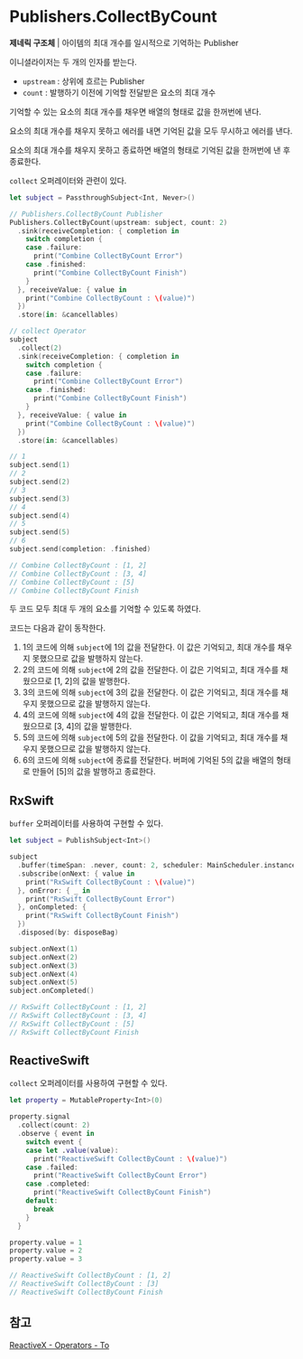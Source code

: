 # Publishers.CollectByCount

**제네릭 구조체** | 아이템의 최대 개수를 일시적으로 기억하는 Publisher

이니셜라이저는 두 개의 인자를 받는다.

- `upstream` : 상위에 흐르는 Publisher
- `count` : 발행하기 이전에 기억할 전달받은 요소의 최대 개수

기억할 수 있는 요소의 최대 개수를 채우면 배열의 형태로 값을 한꺼번에 낸다.

요소의 최대 개수를 채우지 못하고 에러를 내면 기억된 값을 모두 무시하고 에러를 낸다.

요소의 최대 개수를 채우지 못하고 종료하면 배열의 형태로 기억된 값을 한꺼번에 낸 후 종료한다.

`collect` 오퍼레이터와 관련이 있다.

```swift
let subject = PassthroughSubject<Int, Never>()

// Publishers.CollectByCount Publisher
Publishers.CollectByCount(upstream: subject, count: 2)
  .sink(receiveCompletion: { completion in
    switch completion {
    case .failure:
      print("Combine CollectByCount Error")
    case .finished:
      print("Combine CollectByCount Finish")
    }
  }, receiveValue: { value in
    print("Combine CollectByCount : \(value)")
  })
  .store(in: &cancellables)

// collect Operator
subject
  .collect(2)
  .sink(receiveCompletion: { completion in
    switch completion {
    case .failure:
      print("Combine CollectByCount Error")
    case .finished:
      print("Combine CollectByCount Finish")
    }
  }, receiveValue: { value in
    print("Combine CollectByCount : \(value)")
  })
  .store(in: &cancellables)

// 1
subject.send(1)
// 2
subject.send(2)
// 3
subject.send(3)
// 4
subject.send(4)
// 5
subject.send(5)
// 6 
subject.send(completion: .finished)

// Combine CollectByCount : [1, 2]
// Combine CollectByCount : [3, 4]
// Combine CollectByCount : [5]
// Combine CollectByCount Finish
```

두 코드 모두 최대 두 개의 요소를 기억할 수 있도록 하였다.

코드는 다음과 같이 동작한다.

1. 1의 코드에 의해 `subject`에 1의 값을 전달한다. 이 값은 기억되고, 최대 개수를 채우지 못했으므로 값을 발행하지 않는다.
2. 2의 코드에 의해 `subject`에 2의 값을 전달한다. 이 값은 기억되고, 최대 개수를 채웠으므로 [1, 2]의 값을 발행한다.
3. 3의 코드에 의해 `subject`에 3의 값을 전달한다. 이 값은 기억되고, 최대 개수를 채우지 못했으므로 값을 발행하지 않는다.
4. 4의 코드에 의해 `subject`에 4의 값을 전달한다. 이 값은 기억되고, 최대 개수를 채웠으므로 [3, 4]의 값을 발행한다.
5. 5의 코드에 의해 `subject`에 5의 값을 전달한다. 이 값을 기억되고, 최대 개수를 채우지 못했으므로 값을 발행하지 않는다.
6. 6의 코드에 의해 `subject`에 종료를 전달한다. 버퍼에 기억된 5의 값을 배열의 형태로 만들어 [5]의 값을 발행하고 종료한다.

## RxSwift

`buffer` 오퍼레이터를 사용하여 구현할 수 있다.

```swift
let subject = PublishSubject<Int>()

subject
  .buffer(timeSpan: .never, count: 2, scheduler: MainScheduler.instance)
  .subscribe(onNext: { value in
    print("RxSwift CollectByCount : \(value)")
  }, onError: { _ in
    print("RxSwift CollectByCount Error")
  }, onCompleted: {
    print("RxSwift CollectByCount Finish")
  })
  .disposed(by: disposeBag)

subject.onNext(1)
subject.onNext(2)
subject.onNext(3)
subject.onNext(4)
subject.onNext(5)
subject.onCompleted()

// RxSwift CollectByCount : [1, 2]
// RxSwift CollectByCount : [3, 4]
// RxSwift CollectByCount : [5]
// RxSwift CollectByCount Finish
```

## ReactiveSwift

`collect` 오퍼레이터를 사용하여 구현할 수 있다.

```swift
let property = MutableProperty<Int>(0)

property.signal
  .collect(count: 2)
  .observe { event in
    switch event {
    case let .value(value):
      print("ReactiveSwift CollectByCount : \(value)")
    case .failed:
      print("ReactiveSwift CollectByCount Error")
    case .completed:
      print("ReactiveSwift CollectByCount Finish")
    default:
      break
    }
  }

property.value = 1
property.value = 2
property.value = 3

// ReactiveSwift CollectByCount : [1, 2]
// ReactiveSwift CollectByCount : [3]
// ReactiveSwift CollectByCount Finish
```

## 참고

[ReactiveX - Operators - To](http://reactivex.io/documentation/operators/to.html)